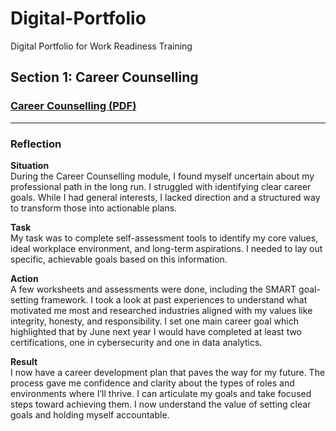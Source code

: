 # Digital-Portfolio
Digital Portfolio for Work Readiness Training
## Section 1: Career Counselling

### [Career Counselling (PDF)](./career-counselling.pdf)

---

### Reflection

**Situation**  
During the Career Counselling module, I found myself uncertain about my professional path in the long run. I struggled with identifying clear career goals. While I had general interests, I lacked direction and a structured way to transform those into actionable plans.

**Task**  
My task was to complete self-assessment tools to identify my core values, ideal workplace environment, and long-term aspirations. I needed to lay out specific, achievable goals based on this information.

**Action**  
A few worksheets and assessments were done, including the SMART goal-setting framework. I took a look at past experiences to understand what motivated me most and researched industries aligned with my values like integrity, honesty, and responsibility. I set one main career goal which highlighted that by June next year I would have completed at least two certifications, one in cybersecurity and one in data analytics.

**Result**  
I now have a career development plan that paves the way for my future. The process gave me confidence and clarity about the types of roles and environments where I’ll thrive. I can articulate my goals and take focused steps toward achieving them. I now understand the value of setting clear goals and holding myself accountable.

